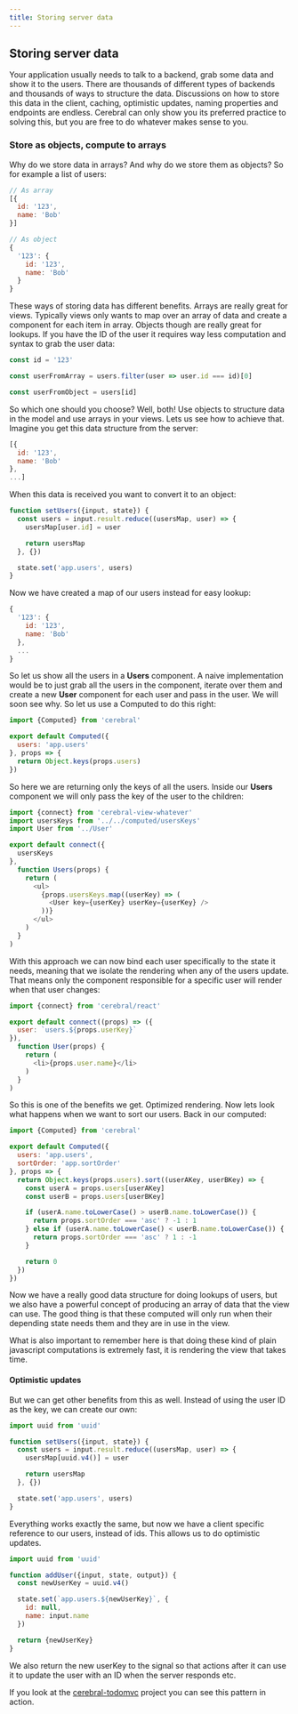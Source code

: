 ```yaml
---
title: Storing server data
---
```


## Storing server data

Your application usually needs to talk to a backend, grab some data and show it to the users. There are thousands of different types of backends and thousands of ways to structure the data. Discussions on how to store this data in the client, caching, optimistic updates, naming properties and endpoints are endless. Cerebral can only show you its preferred practice to solving this, but you are free to do whatever makes sense to you.

### Store as objects, compute to arrays
Why do we store data in arrays? And why do we store them as objects? So for example a list of users:

```js
// As array
[{
  id: '123',
  name: 'Bob'
}]

// As object
{
  '123': {
    id: '123',
    name: 'Bob'
  }
}
```

These ways of storing data has different benefits. Arrays are really great for views. Typically views only wants to map over an array of data and create a component for each item in array. Objects though are really great for lookups. If you have the ID of the user it requires way less computation and syntax to grab the user data:

```js
const id = '123'

const userFromArray = users.filter(user => user.id === id)[0]

const userFromObject = users[id]
```

So which one should you choose? Well, both! Use objects to structure data in the model and use arrays in your views. Lets us see how to achieve that. Imagine you get this data structure from the server:

```js
[{
  id: '123',
  name: 'Bob'
},
...]
```

When this data is received you want to convert it to an object:

```js
function setUsers({input, state}) {
  const users = input.result.reduce((usersMap, user) => {
    usersMap[user.id] = user

    return usersMap
  }, {})

  state.set('app.users', users)
}
```

Now we have created a map of our users instead for easy lookup:

```js
{
  '123': {
    id: '123',
    name: 'Bob'
  },
  ...
}
```

So let us show all the users in a **Users** component. A naive implementation would be to just grab all the users in the component, iterate over them and create a new **User** component for each user and pass in the user. We will soon see why. So let us use a Computed to do this right:

```js
import {Computed} from 'cerebral'

export default Computed({
  users: 'app.users'
}, props => {
  return Object.keys(props.users)
})
```

So here we are returning only the keys of all the users. Inside our **Users** component we will only pass the key of the user to the children:

```js
import {connect} from 'cerebral-view-whatever'
import usersKeys from '../../computed/usersKeys'
import User from '../User'

export default connect({
  usersKeys
},
  function Users(props) {
    return (
      <ul>
        {props.usersKeys.map((userKey) => (
          <User key={userKey} userKey={userKey} />
        ))}
      </ul>
    )
  }
)
```

With this approach we can now bind each user specifically to the state it needs, meaning that we isolate the rendering when any of the users update. That means only the component responsible for a specific user will render when that user changes:

```js
import {connect} from 'cerebral/react'

export default connect((props) => ({
  user: `users.${props.userKey}`
}),
  function User(props) {
    return (
      <li>{props.user.name}</li>
    )
  }
)
```

So this is one of the benefits we get. Optimized rendering. Now lets look what happens when we want to sort our users. Back in our computed:

```js
import {Computed} from 'cerebral'

export default Computed({
  users: 'app.users',
  sortOrder: 'app.sortOrder'
}, props => {
  return Object.keys(props.users).sort((userAKey, userBKey) => {
    const userA = props.users[userAKey]
    const userB = props.users[userBKey]

    if (userA.name.toLowerCase() > userB.name.toLowerCase()) {
      return props.sortOrder === 'asc' ? -1 : 1
    } else if (userA.name.toLowerCase() < userB.name.toLowerCase()) {
      return props.sortOrder === 'asc' ? 1 : -1
    }

    return 0
  })
})
```

Now we have a really good data structure for doing lookups of users, but we also have a powerful concept of producing an array of data that the view can use. The good thing is that these computed will only run when their depending state needs them and they are in use in the view.

What is also important to remember here is that doing these kind of plain javascript computations is extremely fast, it is rendering the view that takes time.

#### Optimistic updates
But we can get other benefits from this as well. Instead of using the user ID as the key, we can create our own:

```js
import uuid from 'uuid'

function setUsers({input, state}) {
  const users = input.result.reduce((usersMap, user) => {
    usersMap[uuid.v4()] = user

    return usersMap
  }, {})

  state.set('app.users', users)
}
```
Everything works exactly the same, but now we have a client specific reference to our users, instead of ids. This allows us to do optimistic updates.

```js
import uuid from 'uuid'

function addUser({input, state, output}) {
  const newUserKey = uuid.v4()

  state.set(`app.users.${newUserKey}`, {
    id: null,
    name: input.name
  })

  return {newUserKey}
}
```

We also return the new userKey to the signal so that actions after it can use it to update the user with an ID when the server responds etc.

If you look at the [cerebral-todomvc](https://cerebral.github.io/todomvc) project you can see this pattern in action.
